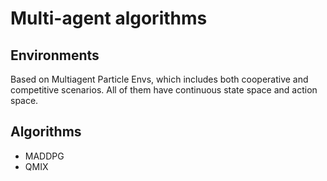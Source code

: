 # Multi-agent algorithms
## Environments
Based on Multiagent Particle Envs, which includes both cooperative and competitive scenarios. All of them have continuous state space and action space.
## Algorithms
* MADDPG
* QMIX
